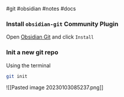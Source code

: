 #git #obsidian #notes #docs 

### Install `obsidian-git` Community Plugin

Open [Obsidian Git](obsidian://show-plugin?id=obsidian-git) and click `Install`

### Init a new git repo

Using the terminal
```sh
git init
```



![[Pasted image 20230103085237.png]]